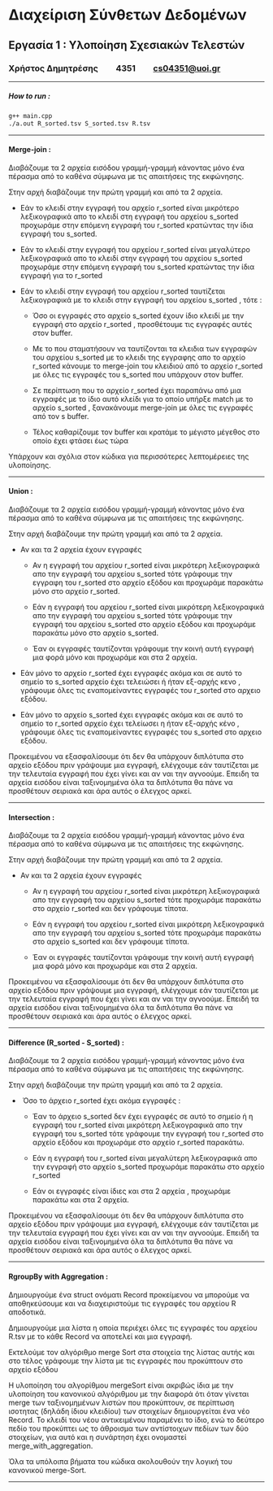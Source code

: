 # Διαχείριση Σύνθετων Δεδομένων

## Εργασία 1 : Υλοποίηση Σχεσιακών Τελεστών

### Χρήστος Δημητρέσης         4351            cs04351@uoi.gr

---

##### How to run :

```bash
g++ main.cpp
./a.out R_sorted.tsv S_sorted.tsv R.tsv
```

---

#### Merge-join :

Διαβάζουμε τα 2 αρχεία εισόδου γραμμή-γραμμή κάνοντας μόνο ένα πέρασμα από το καθένα σύμφωνα με τις απαιτήσεις της εκφώνησης.

Στην αρχή διαβάζουμε την πρώτη γραμμή και από τα 2 αρχεία.

* Εάν το κλειδί στην εγγραφή του αρχείο r_sorted είναι μικρότερο λεξικογραφικά απο το κλειδί στη εγγραφή του αρχείου s_sorted προχωράμε στην επόμενη εγγραφή του r_sorted κρατώντας την ίδια εγγραφή του s_sorted.

* Εάν το κλειδί στην εγγραφή του αρχείου r_sorted είναι μεγαλύτερο λεξικογραφικά απο το κλειδί στην εγγραφή του αρχείου s_sorted προχωράμε στην επόμενη εγγραφή του s_sorted κρατώντας την ίδια εγγραφή για το r_sorted

* Εάν το κλειδί στην εγγραφή του αρχείου r_sorted ταυτίζεται λεξικογραφικά με το κλειδι στην εγγραφή του αρχείου s_sorted , τότε :
  
  * Όσο οι εγγραφές στο αρχείο s_sorted έχουν ίδιο κλειδί με την εγγραφή στο αρχείο r_sorted , προσθέτουμε τις εγγραφές αυτές στον buffer.
  
  * Με το που σταματήσουν να ταυτίζονται τα κλειδια των εγγραφών του αρχείου s_sorted με το κλειδι της εγγραφης απο το αρχείο r_sorted κάνουμε το merge-join του κλειδιού από το αρχείο r_sorted με όλες τις εγγραφές του s_sorted που υπάρχουν στον buffer.
  
  * Σε περίπτωση που το αρχείο r_sorted έχει παραπάνω από μια εγγραφές με το ίδιο αυτό κλείδι για το οποίο υπήρξε match με το αρχείο s_sorted , ξανακάνουμε merge-join με όλες τις εγγραφές από τον s buffer.
  
  * Τέλος καθαρίζουμε τον buffer και κρατάμε το μέγιστο μέγεθος στο οποίο έχει φτάσει έως τώρα

Υπάρχουν και σχόλια στον κώδικα για περισσότερες λεπτομέρειες της υλοποίησης.

---

#### Union :

Διαβάζουμε τα 2 αρχεία εισόδου γραμμή-γραμμή κάνοντας μόνο ένα πέρασμα από το καθένα σύμφωνα με τις απαιτήσεις της εκφώνησης.

Στην αρχή διαβάζουμε την πρώτη γραμμή και από τα 2 αρχεία.

* Αν και τα 2 αρχεία έχουν εγγραφές
  
  * Αν η εγγραφή του αρχείου r_sorted είναι μικρότερη λεξικογραφικά απο την εγγραφή του αρχείου s_sorted τότε γράφουμε την εγγραφη του r_sorted στο αρχείο εξόδου και προχωράμε παρακάτω μόνο στο αρχείο r_sorted.
  
  * Εάν η εγγραφή του αρχείου r_sorted είναι μικρότερη λεξικογραφικά απο την εγγραφή του αρχείου s_sorted  τότε γράφουμε την εγγραφή του αρχείου s_sorted στο αρχείο εξόδου και προχωράμε παρακάτω μόνο στο αρχείο s_sorted.
  
  * Έαν οι εγγραφές ταυτίζονται γράφουμε την κοινή αυτή εγγραφή μια φορά μόνο και προχωράμε και στα 2 αρχεία.

* Εάν μόνο το αρχείο r_sorted έχει εγγραφές ακόμα και σε αυτό το σημείο το s_sorted αρχείο έχει τελειώσει ή ήταν εξ-αρχής κενο , γράφουμε όλες τις εναπομείναντες εγγραφές του r_sorted στο αρχειο εξόδου.

* Εάν μόνο το αρχείο s_sorted έχει εγγραφές ακόμα και σε αυτό το σημείο το r_sorted αρχείο έχει τελείωσει η ήταν εξ-αρχής κένο , γράφουμε όλες τις εναπομείναντες εγγραφές του s_sorted στο αρχειο εξόδου.

Προκειμένου να εξασφαλίσουμε ότι δεν θα υπάρχουν διπλότυπα στο αρχείο εξόδου πριν γράψουμε μια εγγραφή, ελέγχουμε εάν ταυτίζεται με την τελευταία εγγραφή που έχει γίνει και αν ναι την αγνοούμε. Επειδη τα αρχεία εισόδου είναι ταξινομημένα όλα τα διπλότυπα θα πάνε να προσθέτουν σειριακά και άρα αυτός ο έλεγχος αρκεί.

---

#### Intersection :

Διαβάζουμε τα 2 αρχεία εισόδου γραμμή-γραμμή κάνοντας μόνο ένα πέρασμα από το καθένα σύμφωνα με τις απαιτήσεις της εκφώνησης.

Στην αρχή διαβάζουμε την πρώτη γραμμή και από τα 2 αρχεία.

- Αν και τα 2 αρχεία έχουν εγγραφές
  
  - Αν η εγγραφή του αρχείου r_sorted είναι μικρότερη λεξικογραφικά απο την εγγραφή του αρχείου s_sorted τότε προχωράμε παρακάτω στο αρχείο r_sorted και δεν γράφουμε τίποτα.
  
  - Εάν η εγγραφή του αρχείου r_sorted είναι μικρότερη λεξικογραφικά απο την εγγραφή του αρχείου s_sorted τότε προχωράμε παρακάτω στο αρχείο s_sorted και δεν γράφουμε τίποτα.
  
  - Έαν οι εγγραφές ταυτίζονται γράφουμε την κοινή αυτή εγγραφή μια φορά μόνο και προχωράμε και στα 2 αρχεία.

Προκειμένου να εξασφαλίσουμε ότι δεν θα υπάρχουν διπλότυπα στο αρχείο εξόδου πριν γράψουμε μια εγγραφή, ελέγχουμε εάν ταυτίζεται με την τελευταία εγγραφή που έχει γίνει και αν ναι την αγνοούμε. Επειδή τα αρχεία εισόδου είναι ταξινομημένα όλα τα διπλότυπα θα πάνε να προσθέτουν σειριακά και άρα αυτός ο έλεγχος αρκεί.

--- 

#### Difference (R_sorted - S_sorted) :

Διαβάζουμε τα 2 αρχεία εισόδου γραμμή-γραμμή κάνοντας μόνο ένα πέρασμα από το καθένα σύμφωνα με τις απαιτήσεις της εκφώνησης.

Στην αρχή διαβάζουμε την πρώτη γραμμή και από τα 2 αρχεία.

-  Όσο το άρχειο r_sorted έχει ακόμα εγγραφές :
  
  - Έαν το άρχειο s_sorted δεν έχει εγγραφές σε αυτό το σημείο ή η εγγραφή του r_sorted είναι μικρότερη λεξικογραφικά απο την εγγραφή του s_sorted τότε γράφουμε την εγγραφή του r_sorted στο αρχείο εξόδου και προχωράμε στο αρχείο r_sorted παρακάτω.
  
  - Εάν η εγγραφή του r_sorted είναι μεγαλύτερη λεξικογραφικά απο την εγγραφή στο αρχείο s_sorted προχωράμε παρακάτω στο αρχείο r_sorted
  
  - Εάν οι εγγραφές είναι ίδιες και στα 2 αρχεία , προχωράμε παρακάτω και στα 2 αρχεία.

Προκειμένου να εξασφαλίσουμε ότι δεν θα υπάρχουν διπλότυπα στο αρχείο εξόδου πριν γράψουμε μια εγγραφή, ελέγχουμε εάν ταυτίζεται με την τελευταία εγγραφή που έχει γίνει και αν ναι την αγνοούμε. Επειδή τα αρχεία εισόδου είναι ταξινομημένα όλα τα διπλότυπα θα πάνε να προσθέτουν σειριακά και άρα αυτός ο έλεγχος αρκεί.

---

#### RgroupBy with Aggregation :

Δημιουργούμε ένα struct ονόματι Record προκείμενου να μπορούμε να αποθηκεύσουμε και να διαχειριστούμε τις εγγραφές του αρχείου R αποδοτικά.

Δημιουργούμε μια λίστα η οποία περιέχει όλες τις εγγραφές του αρχείου R.tsv με το κάθε Record να αποτελεί και μια εγγραφή.

Εκτελούμε τον αλγόριθμο merge Sort στα στοιχεία της λίστας αυτής και στο τέλος γράφουμε την λίστα με τις εγγραφές που προκύπτουν στο αρχείο εξόδου

Η υλοποίηση του αλγορίθμου mergeSort είναι ακριβώς ίδια με την υλοποίηση του κανονικού αλγόριθμου με την διαφορά ότι όταν γίνεται merge των ταξινομημένων λιστών που προκύπτουν, σε περίπτωση ισοτητας (δηλάδη ίδιου κλειδίου) των στοιχείων δημιουργείται ένα νέο Record. Το κλειδί του νέου αντικειμένου παραμένει το ίδιο, ενώ το δεύτερο πεδίο του προκύπτει ως το άθροισμα των αντίστοιχων πεδίων των δύο στοιχείων, για αυτό και η συνάρτηση έχει ονομαστεί merge_with_aggregation.

Όλα τα υπόλοιπα βήματα του κώδικα ακολουθούν την λογική του κανονικού merge-Sort.

---
